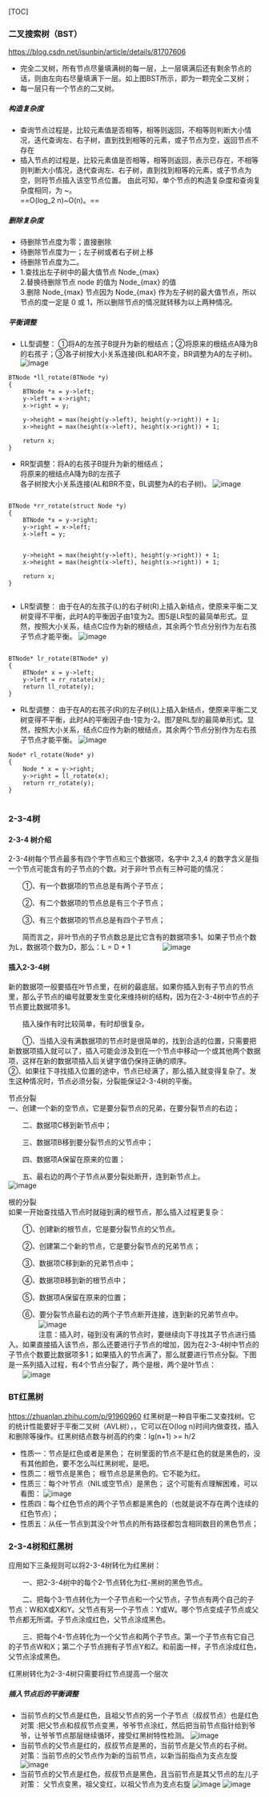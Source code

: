 [TOC]
### 二叉搜索树（BST）  
https://blog.csdn.net/isunbin/article/details/81707606
- 完全二叉树，所有节点尽量填满树的每一层，上一层填满后还有剩余节点的话，则由左向右尽量填满下一层。如上图BST所示，即为一颗完全二叉树；  
- 每一层只有一个节点的二叉树。
##### 构造复杂度
- 查询节点过程是，比较元素值是否相等，相等则返回，不相等则判断大小情况，迭代查询左、右子树，直到找到相等的元素，或子节点为空，返回节点不存在  
- 插入节点的过程是，比较元素值是否相等，相等则返回，表示已存在，不相等则判断大小情况，迭代查询左、右子树，直到找到相等的元素，或子节点为空，则将节点插入该空节点位置。
由此可知，单个节点的构造复杂度和查询复杂度相同，为 ~。  
==O(log_2 n)~O(n)。== 
##### 删除复杂度
- 待删除节点度为零；直接删除
- 待删除节点度为一；左子树或者右子树上移
- 待删除节点度为二。  
- 1.查找出左子树中的最大值节点 Node_{max}  
2.替换待删除节点 node 的值为 Node_{max} 的值  
3.删除 Node_{max} 节点因为 Node_{max} 作为左子树的最大值节点，所以节点的度一定是 0 或 1，所以删除节点的情况就转移为以上两种情况。

##### 平衡调整
- LL型调整：  ①将A的左孩子B提升为新的根结点；②将原来的根结点A降为B的右孩子；③各子树按大小关系连接(BL和AR不变，BR调整为A的左子树)。  
![image](https://img-blog.csdn.net/20150818221513880)

```
BTNode *ll_rotate(BTNode *y)
{
    BTNode *x = y->left;
    y->left = x->right;
    x->right = y;   
 
    y->height = max(height(y->left), height(y->right)) + 1;
    x->height = max(height(x->left), height(x->right)) + 1;
 
    return x;
}
```
-  RR型调整：将A的右孩子B提升为新的根结点；  
将原来的根结点A降为B的左孩子  
各子树按大小关系连接(AL和BR不变，BL调整为A的右子树)。
![image](https://img-blog.csdn.net/20150818220942825)

```

BTNode *rr_rotate(struct Node *y)
{
    BTNode *x = y->right;
    y->right = x->left;
    x->left = y;
    
 
    y->height = max(height(y->left), height(y->right)) + 1;
    x->height = max(height(x->left), height(x->right)) + 1;
 
    return x;
}
 
```
- LR型调整：  由于在A的左孩子(L)的右子树(R)上插入新结点，使原来平衡二叉树变得不平衡，此时A的平衡因子由1变为2。图5是LR型的最简单形式。显然，按照大小关系，结点C应作为新的根结点，其余两个节点分别作为左右孩子节点才能平衡。 
![image](https://img-blog.csdn.net/20150818224419149) 

```

BTNode* lr_rotate(BTNode* y)
{
    BTNode* x = y->left;
    y->left = rr_rotate(x);
    return ll_rotate(y);
}
```
- RL型调整：  由于在A的右孩子(R)的左子树(L)上插入新结点，使原来平衡二叉树变得不平衡，此时A的平衡因子由-1变为-2。图7是RL型的最简单形式。显然，按照大小关系，结点C应作为新的根结点，其余两个节点分别作为左右孩子节点才能平衡。
![image](https://img-blog.csdn.net/20150818230041580)

```
Node* rl_rotate(Node* y)
{
    Node * x = y->right;
    y->right = ll_rotate(x);
    return rr_rotate(y);
}
 
```

### 2-3-4树
#### 2-3-4 树介绍
2-3-4树每个节点最多有四个字节点和三个数据项，名字中 2,3,4 的数字含义是指一个节点可能含有的子节点的个数。对于非叶节点有三种可能的情况：

　　①、有一个数据项的节点总是有两个子节点；

　　②、有二个数据项的节点总是有三个子节点；

　　③、有三个数据项的节点总是有四个子节点；

　　简而言之，非叶节点的子节点数总是比它含有的数据项多1。如果子节点个数为L，数据项个数为D，那么：L = D + 1
　　
　　![image](https://pic4.zhimg.com/80/v2-d8398cbf8169b3c0c7e6d2d7756b3d53_720w.jpg)
　　
#### 插入2-3-4树
新的数据项一般要插在叶节点里，在树的最底层。如果你插入到有子节点的节点里，那么子节点的编号就要发生变化来维持树的结构，因为在2-3-4树中节点的子节点要比数据项多1。

　　插入操作有时比较简单，有时却很复杂。

　　①、当插入没有满数据项的节点时是很简单的，找到合适的位置，只需要把新数据项插入就可以了，插入可能会涉及到在一个节点中移动一个或其他两个数据项，这样在新的数据项插入后关键字值仍保持正确的顺序。   
②、如果往下寻找插入位置的途中，节点已经满了，那么插入就变得复杂了。发生这种情况时，节点必须分裂，分裂能保证2-3-4树的平衡。

节点分裂  
一、创建一个新的空节点，它是要分裂节点的兄弟，在要分裂节点的右边；

　　二、数据项C移到新节点中；

　　三、数据项B移到要分裂节点的父节点中；

　　四、数据项A保留在原来的位置；

　　五、最右边的两个子节点从要分裂处断开，连到新节点上。
　　
　　![image](https://pic3.zhimg.com/80/v2-e7a9406596e6cb07f3eeef0c970901b6_720w.jpg)


根的分裂  
如果一开始查找插入节点时就碰到满的根节点，那么插入过程更复杂：

　　①、创建新的根节点，它是要分裂节点的父节点。

　　②、创建第二个新的节点，它是要分裂节点的兄弟节点；

　　③、数据项C移到新的兄弟节点中；

　　④、数据项B移到新的根节点中；

　　⑤、数据项A保留在原来的位置；

　　⑥、要分裂节点最右边的两个子节点断开连接，连到新的兄弟节点中。
　　
　　![image](https://pic2.zhimg.com/80/v2-dae5c1802da21fe22c4b6d8cb366fce1_720w.jpg)   
　　
　　注意：插入时，碰到没有满的节点时，要继续向下寻找其子节点进行插入。如果直接插入该节点，那么还要进行子节点的增加，因为在2-3-4树中节点的子节点个数要比数据项多1；如果插入的节点满了，那么就要进行节点分裂。下图是一系列插入过程，有4个节点分裂了，两个是根，两个是叶节点：  
　　![image](https://pic4.zhimg.com/80/v2-72ec1d0750dedd0a00ec17380cb514cb_720w.jpg)


### BT红黑树
https://zhuanlan.zhihu.com/p/91960960
红黑树是一种自平衡二叉查找树。它的统计性能要好于平衡二叉树（AVL树），，它可以在O(log n)时间内做查找，插入和删除等操作。红黑树结点数与树高的约束：lg(n+1) >= h/2
- 性质一：节点是红色或者是黑色；
在树里面的节点不是红色的就是黑色的，没有其他颜色，要不怎么叫红黑树呢，是吧。
- 性质二：根节点是黑色；
根节点总是黑色的。它不能为红。
- 性质三：每个叶节点（NIL或空节点）是黑色；
这个可能有点理解困难，可以看图：
![image](https://img-blog.csdn.net/20170324134210046?watermark/2/text/aHR0cDovL2Jsb2cuY3Nkbi5uZXQvU3VuX1RUVFQ=/font/5a6L5L2T/fontsize/400/fill/I0JBQkFCMA==/dissolve/70/gravity/SouthEast)
- 性质四：每个红色节点的两个子节点都是黑色的（也就是说不存在两个连续的红色节点）；
- 性质五：从任一节点到其没个叶节点的所有路径都包含相同数目的黑色节点；



### 2-3-4树和红黑树
应用如下三条规则可以将2-3-4树转化为红黑树：

　　一、把2-3-4树中的每个2-节点转化为红-黑树的黑色节点。

　　二、把每个3-节点转化为一个子节点和一个父节点，子节点有两个自己的子节点：W和X或X和Y。父节点有另一个子节点：Y或W。哪个节点变成子节点或父节点都无所谓。子节点涂成红色，父节点涂成黑色。

　　三、把每个4-节点转化为一个父节点和两个子节点。第一个子节点有它自己的子节点W和X；第二个子节点拥有子节点Y和Z。和前面一样，子节点涂成红色，父节点涂成黑色。

红黑树转化为2-3-4树只需要将红节点提高一个层次

##### 插入节点后的平衡调整
- 当前节点的父节点是红色，且祖父节点的另一个子节点（叔叔节点）也是红色  
 对策 :把父节点和叔叔节点变黑，爷爷节点涂红，然后把当前节点指针给到爷爷，让爷爷节点那层继续循环，接受红黑树特性检测。
![image](https://upload-images.jianshu.io/upload_images/272719-0dfea938f1dda8c8.PNG?imageMogr2/auto-orient/strip|imageView2/2/w/979/format/webp)
- 当前节点的父节点是红的，叔叔节点是黑的，当前节点是父节点的右子树。  
对策：当前节点的父节点作为新的当前节点，以新当前指点为支点左旋
![image](https://upload-images.jianshu.io/upload_images/272719-aa26a912e75ad3de.PNG?imageMogr2/auto-orient/strip|imageView2/2/w/978/format/webp)
- 当前节点的父节点是红色，叔叔节点是黑色，且当前节点是其父节点的左儿子  
对策： 父节点变黑，祖父变红，以祖父节点为支点右旋
![image](https://upload-images.jianshu.io/upload_images/272719-e0b15a51609ac829.PNG?imageMogr2/auto-orient/strip|imageView2/2/format/webp)
![image](https://pic3.zhimg.com/v2-36af4bd9f695551261f547c27ffce862_r.jpg)